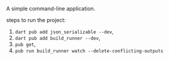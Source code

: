 A simple command-line application.

steps to run the project:
1. `dart pub add json_serializable --dev`,
2. `dart pub add build_runner --dev`,
3. `pub get`,
4. `pub run build_runner watch --delete-conflicting-outputs`